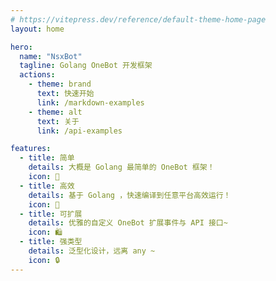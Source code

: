 ```yaml
---
# https://vitepress.dev/reference/default-theme-home-page
layout: home

hero:
  name: "NsxBot"
  tagline: Golang OneBot 开发框架
  actions:
    - theme: brand
      text: 快速开始
      link: /markdown-examples
    - theme: alt
      text: 关于
      link: /api-examples

features:
  - title: 简单
    details: 大概是 Golang 最简单的 OneBot 框架！
    icon: 🤏
  - title: 高效
    details: 基于 Golang ，快速编译到任意平台高效运行！
    icon: 🚀
  - title: 可扩展
    details: 优雅的自定义 OneBot 扩展事件与 API 接口~
    icon: 🛍️
  - title: 强类型
    details: 泛型化设计，远离 any ~
    icon: 🔒
---
```


